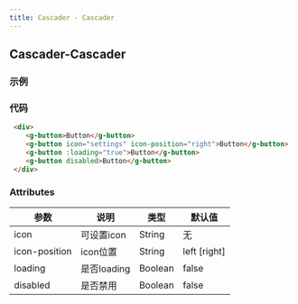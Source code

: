 ```yaml
---
title: Cascader - Cascader
---
```


## Cascader-Cascader

### 示例
<ClientOnly>
<cascader-demos/>
</ClientOnly>

### 代码
```HTML
 <div>
    <g-button>Button</g-button>
    <g-button icon="settings" icon-position="right">Button</g-button>
    <g-button :loading="true">Button</g-button>
    <g-button disabled>Button</g-button>
 </div>
```

### Attributes
| 参数 | 说明 | 类型 | 默认值 |
| ------ | ------ | ------ | ------ |
| icon | 可设置icon | String |   无 |
| icon-position | icon位置 | String | left [right]|
| loading | 是否loading | Boolean | false |
| disabled | 是否禁用 | Boolean | false |